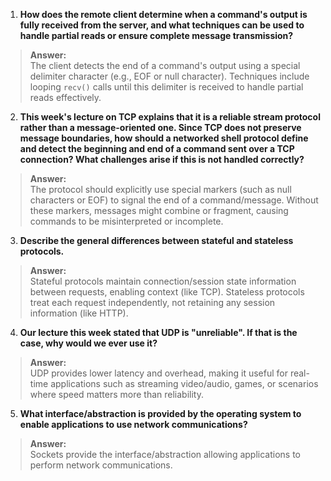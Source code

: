 1. **How does the remote client determine when a command's output is fully received from the server, and what techniques can be used to handle partial reads or ensure complete message transmission?**

> **Answer:**  
The client detects the end of a command's output using a special delimiter character (e.g., EOF or null character). Techniques include looping `recv()` calls until this delimiter is received to handle partial reads effectively.

2. **This week's lecture on TCP explains that it is a reliable stream protocol rather than a message-oriented one. Since TCP does not preserve message boundaries, how should a networked shell protocol define and detect the beginning and end of a command sent over a TCP connection? What challenges arise if this is not handled correctly?**

> **Answer:**  
The protocol should explicitly use special markers (such as null characters or EOF) to signal the end of a command/message. Without these markers, messages might combine or fragment, causing commands to be misinterpreted or incomplete.

3. **Describe the general differences between stateful and stateless protocols.**

> **Answer:**  
Stateful protocols maintain connection/session state information between requests, enabling context (like TCP). Stateless protocols treat each request independently, not retaining any session information (like HTTP).

4. **Our lecture this week stated that UDP is "unreliable". If that is the case, why would we ever use it?**

> **Answer:**  
UDP provides lower latency and overhead, making it useful for real-time applications such as streaming video/audio, games, or scenarios where speed matters more than reliability.

5. **What interface/abstraction is provided by the operating system to enable applications to use network communications?**

> **Answer:**  
Sockets provide the interface/abstraction allowing applications to perform network communications.
